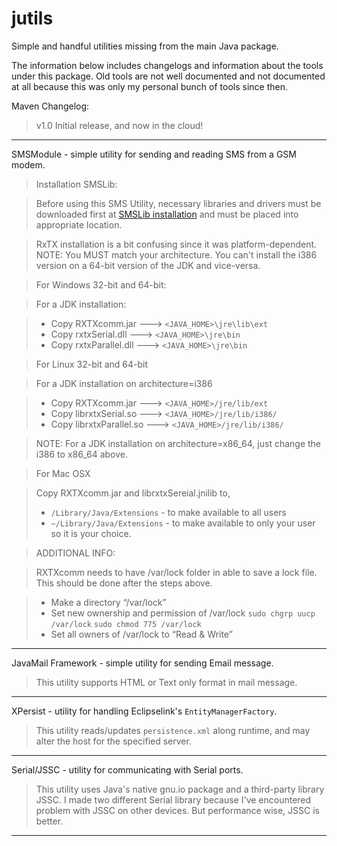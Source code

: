 # jutils
Simple and handful utilities missing from the main Java package.

The information below includes changelogs and information about the tools under this package.
Old tools are not well documented and not documented at all because this was only my personal
bunch of tools since then.

Maven Changelog:
> v1.0  Initial release, and now in the cloud!


***


SMSModule - simple utility for sending and reading SMS from a GSM modem.

> Installation SMSLib:

> Before using this SMS Utility, necessary libraries and drivers must be downloaded first at
> [SMSLib installation](http://smslib.org/doc/installation/) and must be placed into appropriate location.

	
> RxTX installation is a bit confusing since it was platform-dependent.
> NOTE: You MUST match your architecture. You can't install the i386 version on a 64-bit version of the JDK and vice-versa.
	

> For Windows 32-bit and 64-bit:

>    For a JDK installation:

> * Copy RXTXcomm.jar ---> `<JAVA_HOME>\jre\lib\ext`
> * Copy rxtxSerial.dll ---> `<JAVA_HOME>\jre\bin`
> * Copy rxtxParallel.dll ---> `<JAVA_HOME>\jre\bin`
			

> For Linux 32-bit and 64-bit

>    For a JDK installation on architecture=i386

> * Copy RXTXcomm.jar ---> `<JAVA_HOME>/jre/lib/ext`
> * Copy librxtxSerial.so ---> `<JAVA_HOME>/jre/lib/i386/`
> * Copy librxtxParallel.so ---> `<JAVA_HOME>/jre/lib/i386/`

> NOTE: For a JDK installation on architecture=x86_64, just change the i386 to x86_64 above.

		
> For Mac OSX

>    Copy RXTXcomm.jar and librxtxSereial.jnilib to,
> * `/Library/Java/Extensions` - to make available to all users 
> * `~/Library/Java/Extensions` - to make available to only your user so it is your choice.

> ADDITIONAL INFO:

> RXTXcomm needs to have /var/lock folder in able to save a lock file. This should be done after the steps above.

> - Make a directory “/var/lock”
> - Set new ownership and permission of /var/lock
>    `sudo chgrp uucp /var/lock`
>    `sudo chmod 775 /var/lock`
> - Set all owners of /var/lock to “Read & Write”


***


JavaMail Framework - simple utility for sending Email message.

> This utility supports HTML or Text only format in mail message.


***


XPersist - utility for handling Eclipselink's `EntityManagerFactory`. 

> This utility reads/updates `persistence.xml` along runtime, and may alter the host for the specified server.


***


Serial/JSSC - utility for communicating with Serial ports.

> This utility uses Java's native gnu.io package and a third-party library JSSC. 
> I made two different Serial library because I've encountered problem with JSSC on other devices. But performance wise, JSSC is better.
	
***
